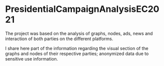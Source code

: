 # PresidentialCampaignAnalysisEC2021

The project was based on the analysis of graphs, nodes, ads, news and interaction of both parties on the different platforms.

I share here part of the information regarding the visual section of the graphs and nodes of their respective parties; anonymized data due to sensitive use information.
